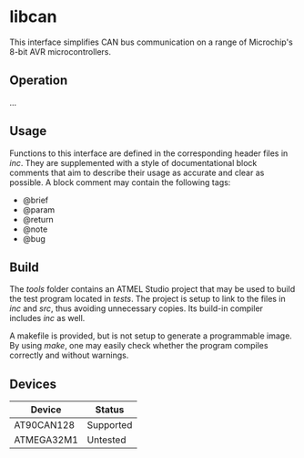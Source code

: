 # libcan

This interface simplifies CAN bus communication on a range of Microchip's 8-bit AVR microcontrollers.

## Operation

...

## Usage

Functions to this interface are defined in the corresponding header files in _inc_. They are supplemented with a style of documentational block comments that aim to describe their usage as accurate and clear as possible. A block comment may contain the following tags:

  * @brief
  * @param
  * @return
  * @note
  * @bug

## Build

The _tools_ folder contains an ATMEL Studio project that may be used to build the test program located in _tests_. The project is setup to link to the files in _inc_ and _src_, thus avoiding unnecessary copies. Its build-in compiler includes _inc_ as well.

A makefile is provided, but is not setup to generate a programmable image. By using _make_, one may easily check whether the program compiles correctly and without warnings.

## Devices

Device | Status
--- | ---
AT90CAN128 | Supported
ATMEGA32M1 | Untested
